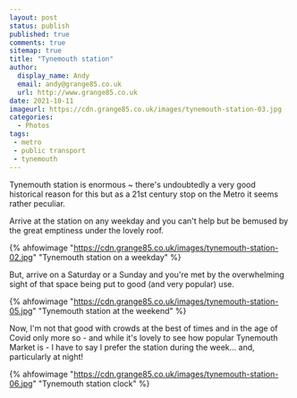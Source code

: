 ```yaml
---
layout: post
status: publish
published: true 
comments: true
sitemap: true
title: "Tynemouth station"
author:
  display_name: Andy
  email: andy@grange85.co.uk
  url: http://www.grange85.co.uk
date: 2021-10-11
imageurl: https://cdn.grange85.co.uk/images/tynemouth-station-03.jpg
categories:
  - Photos
tags:
 - metro
 - public transport
 - tynemouth
---
```

Tynemouth station is enormous ~ there's undoubtedly a very good historical reason for this but as a 21st century stop on the Metro it seems rather peculiar.

Arrive at the station on any weekday and you can't help but be bemused by the great emptiness under the lovely roof.

{% ahfowimage "https://cdn.grange85.co.uk/images/tynemouth-station-02.jpg" "Tynemouth station on a weekday" %}

But, arrive on a Saturday or a Sunday and you're met by the overwhelming sight of that space being put to good (and very popular) use.

{% ahfowimage "https://cdn.grange85.co.uk/images/tynemouth-station-05.jpg" "Tynemouth station at the weekend" %}

Now, I'm not that good with crowds at the best of times and in the age of Covid only more so - and while it's lovely to see how popular Tynemouth Market is - I have to say I prefer the station during the week... and, particularly at night!

{% ahfowimage "https://cdn.grange85.co.uk/images/tynemouth-station-06.jpg" "Tynemouth station clock" %}
